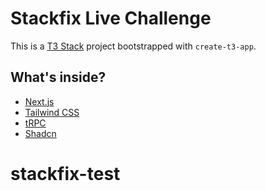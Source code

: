 # Stackfix Live Challenge 

This is a [T3 Stack](https://create.t3.gg/) project bootstrapped with `create-t3-app`.

## What's inside?

- [Next.js](https://nextjs.org)
- [Tailwind CSS](https://tailwindcss.com)
- [tRPC](https://trpc.io)
- [Shadcn](https://ui.shadcn.com)
# stackfix-test
